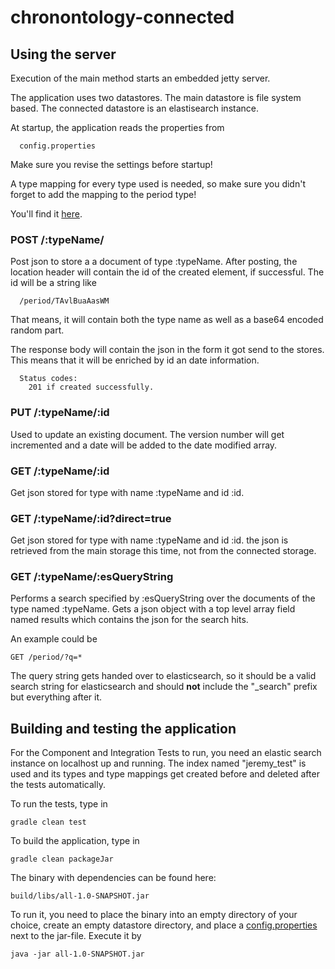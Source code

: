 # chronontology-connected

## Using the server

Execution of the main method starts an embedded 
jetty server.

The application uses two datastores. The main datastore is
file system based. The connected datastore is an elastisearch instance.

At startup, the application reads the properties from 

```
  config.properties
```

Make sure you revise the settings before startup!

A type mapping for every type used is needed, so make sure 
you didn't forget to add the mapping to the period type!
 
You'll find it [here](src/main/resources/mapping.json).

### POST /:typeName/

Post json to store a a document of type :typeName.
After posting, the location header will contain the id of 
the created element, if successful. The id will be a string like

```
  /period/TAvlBuaAasWM
```  
  
That means, it will contain both the type name as well as a 
base64 encoded random part.

The response body will contain the json in the form it got send
to the stores. This means that it will be enriched by id an date information.

```
  Status codes: 
    201 if created successfully.
```

### PUT /:typeName/:id

Used to update an existing document. The version number will get incremented
and a date will be added to the date modified array.

### GET /:typeName/:id

Get json stored for type with name :typeName and id :id.

### GET /:typeName/:id?direct=true

Get json stored for type with name :typeName and id :id. the json is retrieved from 
the main storage this time, not from the connected storage.

### GET /:typeName/:esQueryString

Performs a search specified by :esQueryString 
over the documents of the type named :typeName.
Gets a json object with a top level array field named results which
contains the json for the search hits. 

An example could be

```
GET /period/?q=*
```

The query string gets handed over to elasticsearch, so it 
should be a valid search string for elasticsearch
and should **not** include the "_search" prefix but everything after it.

## Building and testing the application

For the Component and Integration Tests to run, you need an elastic search 
instance on localhost up and running. The index named "jeremy_test" 
is used and its types and type mappings get created before and deleted after the tests automatically.

To run the tests, type in
```
gradle clean test
```

To build the application, type in

```
gradle clean packageJar
```

The binary with dependencies can be found here:

```
build/libs/all-1.0-SNAPSHOT.jar
```

To run it, you need to place the binary into an empty directory of your choice, 
create an empty datastore directory, and place a [config.properties](config.properties) next to the jar-file.
Execute it by 

```
java -jar all-1.0-SNAPSHOT.jar
```


